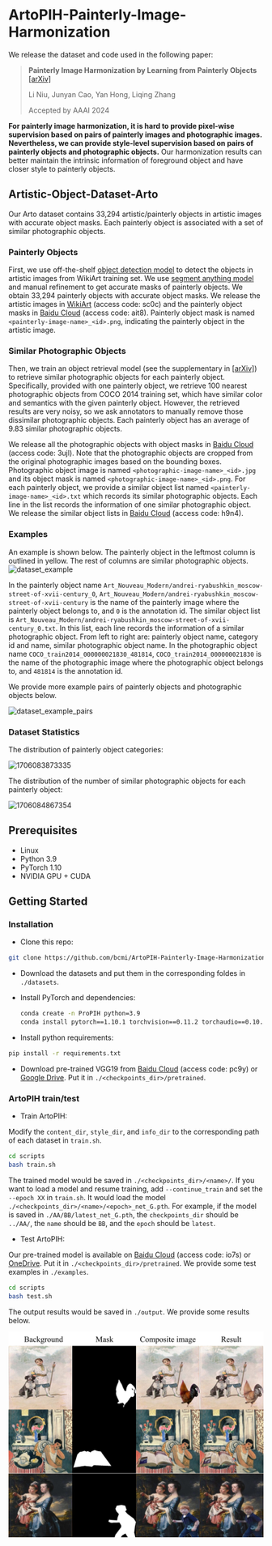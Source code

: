 # ArtoPIH-Painterly-Image-Harmonization

We release the dataset and code used in the following paper:
> **Painterly Image Harmonization by Learning from Painterly Objects**  [[arXiv]](https://arxiv.org/pdf/2312.10263.pdf)<br>
>
> Li Niu, Junyan Cao, Yan Hong, Liqing Zhang
>
> Accepted by AAAI 2024


**For painterly image harmonization, it is hard to provide pixel-wise supervision based on pairs of painterly images and photographic images. Nevertheless, we can provide style-level supervision based on pairs of painterly objects and photographic objects.** Our harmonization results can better maintain the intrinsic information of foreground object and have closer style to painterly objects. 

## Artistic-Object-Dataset-Arto

Our Arto dataset contains 33,294 artistic/painterly objects in artistic images with accurate object masks. Each painterly object is associated with a set of similar photographic objects.


### Painterly Objects
First, we use off-the-shelf [object detection model](https://github.com/facebookresearch/detectron2) to detect the objects in artistic images from WikiArt training set. We use [segment anything model](https://segment-anything.com/demo) and manual refinement to get accurate masks of painterly objects. We obtain 33,294 painterly objects with accurate object masks. We release the artistic images in [WikiArt](https://pan.baidu.com/s/192pGtJeMzj5VqTDjH6DUXg) (access code: sc0c) and the painterly object masks in [Baidu Cloud](https://pan.baidu.com/s/1VacWN_5FgOXnzd2q9cIyYA) (access code: ait8). Painterly object mask is named `<painterly-image-name>_<id>.png`, indicating the painterly object in the artistic image.



### Similar Photographic Objects

Then, we train an object retrieval model (see the supplementary in [[arXiv]](https://arxiv.org/pdf/2312.10263.pdf)) to retrieve similar photographic objects for each painterly object. Specifically, provided with one painterly object, we retrieve 100 nearest photographic objects from COCO 2014 training set, which have similar color and semantics with the given painterly object. However, the retrieved results are very noisy, so we ask annotators to manually remove those dissimilar photographic objects. Each painterly object has an average of 9.83 similar photographic objects. 


We release all the photographic objects with object masks in [Baidu Cloud](https://pan.baidu.com/s/1x3xqoNvKOdocSjRHFq-pJA) (access code: 3ujl). Note that the photographic objects are cropped from the original photographic images based on the bounding boxes.  Photographic object image is named `<photographic-image-name>_<id>.jpg` and its object mask is named `<photographic-image-name>_<id>.png`. For each painterly object, we provide a similar object list named `<painterly-image-name>_<id>.txt` which records its similar photographic objects. Each line in the list records the information of one similar photographic object. We release the similar object lists in [Baidu Cloud](https://pan.baidu.com/s/1G0L1uX13_zEFx4Lkf-3bjA) (access code: h9n4).

### Examples

An example is shown below. The painterly object in the leftmost column is outlined in yellow. The rest of columns are similar photographic objects. 
![dataset_example](https://github.com/bcmi/ArtoPIH-Painterly-Image-Harmonization/assets/59011028/f67e439e-314e-42ca-af4e-878091c19868)

In the painterly object name `Art_Nouveau_Modern/andrei-ryabushkin_moscow-street-of-xvii-century_0`, `Art_Nouveau_Modern/andrei-ryabushkin_moscow-street-of-xvii-century` is the name of the painterly image where the painterly object belongs to, and `0` is the annotation id.
The similar object list is  `Art_Nouveau_Modern/andrei-ryabushkin_moscow-street-of-xvii-century_0.txt`. In this list, each line records the information of a similar photographic object. From left to right are: painterly object name, category id and name, similar photographic object name. In the photographic object name `COCO_train2014_000000021830_481814`, `COCO_train2014_000000021830` is the name of the photographic image where the photographic object belongs to, and `481814` is the annotation id.

We provide more example pairs of painterly objects and photographic objects below.

![dataset_example_pairs](https://www.ustcnewly.com/github_images/xn8ejrp2.jpg)


### Dataset Statistics

The distribution of painterly object categories:

![1706083873335](https://github.com/bcmi/ArtoPIH-Painterly-Image-Harmonization/assets/59011028/bb43f3b0-bab1-4fda-a2c5-feee9a13f242)

The distribution of the number of similar photographic objects for each painterly object:

![1706084867354](https://github.com/bcmi/ArtoPIH-Painterly-Image-Harmonization/assets/59011028/baa9bdec-288a-4210-8d00-6da1f4594f6c)

## Prerequisites
- Linux
- Python 3.9
- PyTorch 1.10
- NVIDIA GPU + CUDA

## Getting Started
### Installation
- Clone this repo:

```bash
git clone https://github.com/bcmi/ArtoPIH-Painterly-Image-Harmonization.git
```

- Download the datasets and put them in the corresponding foldes in `./datasets`. 

- Install PyTorch and dependencies:

  ```bash
  conda create -n ProPIH python=3.9
  conda install pytorch==1.10.1 torchvision==0.11.2 torchaudio==0.10.1 cudatoolkit=11.3 -c pytorch -c conda-forge
  ```

- Install python requirements:

```bash
pip install -r requirements.txt
```

- Download pre-trained VGG19 from [Baidu Cloud](https://pan.baidu.com/s/1HljOE-4Q2yUeeWmteu0nNA) (access code: pc9y) or [Google Drive](https://drive.google.com/drive/folders/1dAuUFMjRr3mxAaDkvXQzLBjMyIjNIZsC). Put it in  `./<checkpoints_dir>/pretrained`.

### ArtoPIH train/test
- Train ArtoPIH:

Modify the `content_dir`, `style_dir`, and `info_dir` to the corresponding path of each dataset in `train.sh`.

```bash
cd scripts
bash train.sh
```

The trained model would be saved in `./<checkpoints_dir>/<name>/`. If you want to load a model and resume training, add `--continue_train` and set the `--epoch XX` in `train.sh`. It would load the model `./<checkpoints_dir>/<name>/<epoch>_net_G.pth`.
For example, if the model is saved in `./AA/BB/latest_net_G.pth`, the `checkpoints_dir` should be `../AA/`, the `name` should be `BB`, and the `epoch` should be `latest`.

- Test ArtoPIH:

Our pre-trained model is available on [Baidu Cloud](https://pan.baidu.com/s/1deD2-dnK_Prs9Q-2dPIEZg) (access code: io7s) or [OneDrive](https://1drv.ms/u/s!AohNSvvkuxZmgRNWN8obGnnlC1tg?e=73juAQ). Put it in `./<checkpoints_dir>/pretrained`. We provide some test examples in `./examples`. 

```bash
cd scripts
bash test.sh
```

The output results would be saved in `./output`. We provide some results below.

<div align="center">
	<img src="figures/result.jpg" alt="harmonization_results" width="600">
</div>
